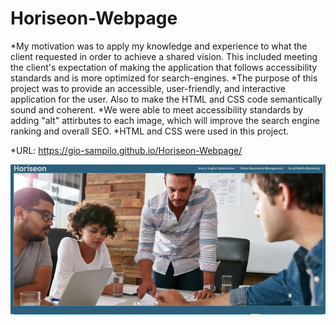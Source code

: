 # Horiseon-Webpage

*My motivation was to apply my knowledge and experience to what the client requested in order to achieve a shared vision. This included meeting the client's expectation of making the application that follows accessibility standards and is more optimized for search-engines.
*The purpose of this project was to provide an accessible, user-friendly, and interactive application for the user. Also to make the HTML and CSS code semantically sound and coherent.
*We were able to meet accessibility standards by adding "alt" attirbutes to each image, which will improve the search engine ranking and overall SEO. 
*HTML and CSS were used in this project. 


*URL: https://gio-sampilo.github.io/Horiseon-Webpage/


![Home page](assets/images/Horiseon%20Capture.PNG)